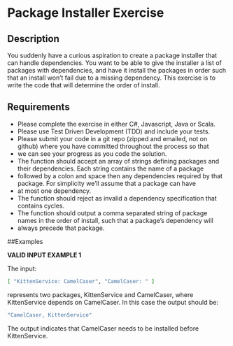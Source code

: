 # Package Installer Exercise

## Description

You suddenly have a curious aspiration to create a package installer that can handle dependencies. You want to be able to give the installer a
list of packages with dependencies, and have it install the packages in order such that an install won’t fail due to a missing dependency.
This exercise is to write the code that will determine the order of install.

## Requirements

* Please complete the exercise in either C#, Javascript, Java or Scala.
* Please use Test Driven Development (TDD) and include your tests.
* Please submit your code in a git repo (zipped and emailed, not on github) where you have committed throughout the process so that
* we can see your progress as you code the solution.
* The function should accept an array of strings defining packages and their dependencies. Each string contains the name of a package
* followed by a colon and space then any dependencies required by that package. For simplicity we’ll assume that a package can have
* at most one dependency.
* The function should reject as invalid a dependency specification that contains cycles.
* The function should output a comma separated string of package names in the order of install, such that a package’s dependency will
* always precede that package.

##Examples

**VALID INPUT EXAMPLE 1**

The input:

```bash
[ "KittenService: CamelCaser", "CamelCaser: " ]
```
represents two packages, KittenService and CamelCaser, where KittenService depends on CamelCaser. In this case the output should be:
```bash
"CamelCaser, KittenService"
```
The output indicates that CamelCaser needs to be installed before KittenService.